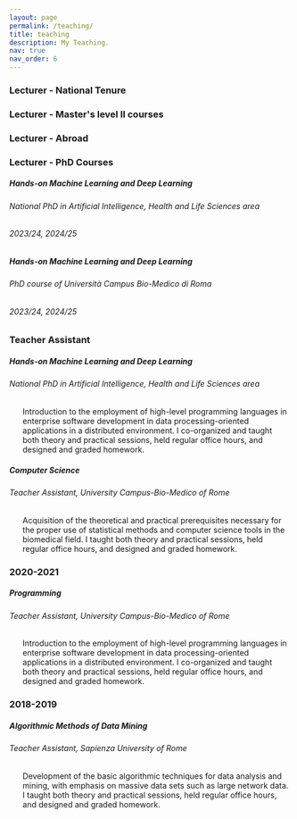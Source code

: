 ```yaml
---
layout: page
permalink: /teaching/
title: teaching
description: My Teaching.
nav: true
nav_order: 6
---
```


<h3 class="mt-4">Lecturer - National Tenure</h3>

<h3 class="mt-4">Lecturer - Master's level II courses</h3>

<h3 class="mt-4">Lecturer - Abroad</h3>

<h3 class="mt-4">Lecturer - PhD Courses</h3>

<div class="card mt-3">
  <div class="p-3">
    <div class="row">
      <div class="col-sm-10">
        <h5 class="font-weight-bold">Hands-on Machine Learning and Deep Learning</h5>
      </div>
    </div>
     <h6 class="font-italic mt-2 mt-sm-0">National PhD in Artificial Intelligence, Health and Life Sciences area</h6>
    </div>
    </div>
     <h6 class="font-weight-light mt-2 mt-sm-0">2023/24, 2024/25</h6>
    </div>
</div>

<div class="card mt-3">
  <div class="p-3">
    <div class="row">
      <div class="col-sm-10">
        <h5 class="font-weight-bold">Hands-on Machine Learning and Deep Learning</h5>
      </div>
    </div>
     <h6 class="font-italic mt-2 mt-sm-0">PhD course of Università Campus Bio-Medico di Roma</h6>
    </div>
    </div>
      <h6 class="font-weight-light mt-2 mt-sm-0">2023/24, 2024/25</h6>
    </div>
</div>

<h3 class="mt-4">Teacher Assistant</h3>




<div class="card mt-3">
  <div class="p-3">
    <div class="row">
      <div class="col-sm-10">
        <h5 class="font-weight-bold">Hands-on Machine Learning and Deep Learning</h5>
      </div>
    </div>
     <h6 class="font-italic mt-2 mt-sm-0">National PhD in Artificial Intelligence, Health and Life Sciences area</h6>
     <ul class="card-text font-weight-light list-group list-group-flush">
       <p>
       Introduction to the employment of high-level programming languages in enterprise software development in data processing-oriented applications in a distributed environment.
       I co-organized and taught both theory and practical sessions, held regular office hours, and designed and graded homework. 
       </p>
     </ul>
    </div>
</div>

<div class="card mt-3">
  <div class="p-3">
    <div class="row">
      <div class="col-sm-10">
        <h5 class="font-weight-bold">Computer Science</h5>
      </div>
    </div>
     <h6 class="font-italic mt-2 mt-sm-0">Teacher Assistant, University Campus-Bio-Medico of Rome</h6>
     <ul class="card-text font-weight-light list-group list-group-flush">
       <p>
       Acquisition of the theoretical and practical prerequisites necessary for the proper use of statistical methods and computer science tools in the biomedical field.
       I taught both theory and practical sessions, held regular office hours, and designed and graded homework.
       </p>
     </ul>
    </div>
</div>


<h3 class="mt-4">2020-2021</h3>

<div class="card mt-3">
  <div class="p-3">
    <div class="row">
      <div class="col-sm-10">
        <h5 class="font-weight-bold">Programming</h5>
      </div>
    </div>
     <h6 class="font-italic mt-2 mt-sm-0">Teacher Assistant, University Campus-Bio-Medico of Rome</h6>
     <ul class="card-text font-weight-light list-group list-group-flush">
       <p>
       Introduction to the employment of high-level programming languages in enterprise software development in data processing-oriented applications in a distributed environment.
       I co-organized and taught both theory and practical sessions, held regular office hours, and designed and graded homework. 
       </p>
     </ul>
    </div>
</div>


<h3 class="mt-4">2018-2019</h3>

<div class="card mt-3">
  <div class="p-3">
    <div class="row">
      <div class="col-sm-10">
        <h5 class="font-weight-bold">Algorithmic Methods of Data Mining</h5>
      </div>
    </div>
     <h6 class="font-italic mt-2 mt-sm-0">Teacher Assistant, Sapienza University of Rome</h6>
     <ul class="card-text font-weight-light list-group list-group-flush">
     <p>
       Development of the basic algorithmic techniques for data analysis and mining, with emphasis on massive data sets such as large network data.
       I taught both theory and practical sessions, held regular office hours, and designed and graded homework.
       </p>
     </ul>
    </div>
</div>
